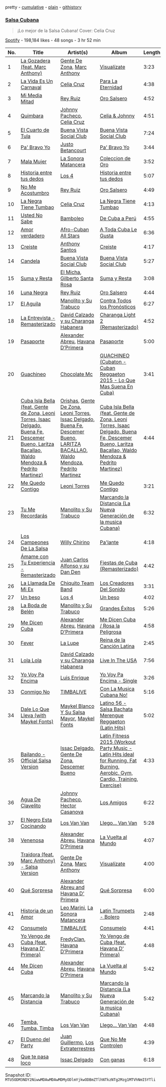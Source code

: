 pretty - [cumulative](/playlists/cumulative/37i9dQZF1DWVSSKiqqNKSC.md) - [plain](/playlists/plain/37i9dQZF1DWVSSKiqqNKSC) - [githistory](https://github.githistory.xyz/mackorone/spotify-playlist-archive/blob/main/playlists/plain/37i9dQZF1DWVSSKiqqNKSC)

### [Salsa Cubana](https://open.spotify.com/playlist/37i9dQZF1DWVSSKiqqNKSC)

> ¡Lo mejor de la Salsa Cubana! Cover: Celia Cruz

[Spotify](https://open.spotify.com/user/spotify) - 198,184 likes - 48 songs - 3 hr 52 min

| No. | Title | Artist(s) | Album | Length |
|---|---|---|---|---|
| 1 | [La Gozadera \(feat\. Marc Anthony\)](https://open.spotify.com/track/0OMRAvrtLWE2TvcXorRiB9) | [Gente De Zona](https://open.spotify.com/artist/2cy1zPcrFcXAJTP0APWewL), [Marc Anthony](https://open.spotify.com/artist/4wLXwxDeWQ8mtUIRPxGiD6) | [Visualízate](https://open.spotify.com/album/2HXRjHb2nbLJa5r70FBtdT) | 3:23 |
| 2 | [La Vida Es Un Carnaval](https://open.spotify.com/track/1BwrMGGhPA6GarWIYaFrW8) | [Celia Cruz](https://open.spotify.com/artist/2weA6hhVqTIN2gSn9PUB9U) | [Para La Eternidad](https://open.spotify.com/album/2MSP1JG7KflqYqAHtk7wlB) | 4:38 |
| 3 | [Mi Media Mitad](https://open.spotify.com/track/64QyipABOzDwoUFqaEnCvU) | [Rey Ruiz](https://open.spotify.com/artist/1S0uvW1rgvtkNGma9su3fJ) | [Oro Salsero](https://open.spotify.com/album/5X1QYXR9eQO3cYZrqeoIYE) | 4:52 |
| 4 | [Quimbara](https://open.spotify.com/track/6ydEhrdfzhI29D2NBAqUY1) | [Johnny Pacheco](https://open.spotify.com/artist/09947uhj2ZwU9mFXK5v50o), [Celia Cruz](https://open.spotify.com/artist/2weA6hhVqTIN2gSn9PUB9U) | [Celia & Johnny](https://open.spotify.com/album/416lPCtckkTOPYQslZ6QH1) | 4:51 |
| 5 | [El Cuarto de Tula](https://open.spotify.com/track/7dRfobhDNnsEgB2ZArxA1f) | [Buena Vista Social Club](https://open.spotify.com/artist/11kBu957KTYoAltZHDm8gW) | [Buena Vista Social Club](https://open.spotify.com/album/6DPdEaZ0KDBCCgXyy4q8bi) | 7:24 |
| 6 | [Pa' Bravo Yo](https://open.spotify.com/track/5kzoRHOhLIGVQGsxi8fWpy) | [Justo Betancourt](https://open.spotify.com/artist/1Mq5Rgvn4D37tQdwuFL689) | [Pa' Bravo Yo](https://open.spotify.com/album/0Ggehw0oAdAUNoipqO2Sqh) | 3:44 |
| 7 | [Mala Mujer](https://open.spotify.com/track/3dGFlXjz6eRgtJoVuPo1nx) | [La Sonora Matancera](https://open.spotify.com/artist/01p7Homi0d4XxZ06f2NYYD) | [Coleccion de Oro](https://open.spotify.com/album/4hB9LGTtBc6H29pjkTagzo) | 3:52 |
| 8 | [Historia entre tus dedos](https://open.spotify.com/track/1azNmWAecfKNw0efhKkzNM) | [Los 4](https://open.spotify.com/artist/4HIOOPiZCJm2MPRU8Cs4MK) | [Historia entre tus dedos](https://open.spotify.com/album/4TUpMF55WZeLsu6nmucfzS) | 5:07 |
| 9 | [No Me Acostumbro](https://open.spotify.com/track/4SjBGbtJz77ximBiOZcIn6) | [Rey Ruiz](https://open.spotify.com/artist/1S0uvW1rgvtkNGma9su3fJ) | [Oro Salsero](https://open.spotify.com/album/5X1QYXR9eQO3cYZrqeoIYE) | 4:49 |
| 10 | [La Negra Tiene Tumbao](https://open.spotify.com/track/2uzCfFYh6tSNFdz14ZIf3N) | [Celia Cruz](https://open.spotify.com/artist/2weA6hhVqTIN2gSn9PUB9U) | [La Negra Tiene Tumbao](https://open.spotify.com/album/1206SPHFIi9EoXIEiqtHr9) | 4:13 |
| 11 | [Usted No Sabe](https://open.spotify.com/track/35CmU6oPcyuzqxUk1nD5FJ) | [Bamboleo](https://open.spotify.com/artist/0RLtwSikzOlGO14oOqYlW4) | [De Cuba a Perú](https://open.spotify.com/album/3Xbra0UAgQW7JPl6BEpvep) | 4:55 |
| 12 | [Amor verdadero](https://open.spotify.com/track/6Ds9miFD06FwpFdAuqDo0h) | [Afro\-Cuban All Stars](https://open.spotify.com/artist/5cvnQ2gtwZraxeE99Y8aOg) | [A Toda Cuba Le Gusta](https://open.spotify.com/album/3mjwCWLCCtHiEv0Ttek5zT) | 6:36 |
| 13 | [Creiste](https://open.spotify.com/track/53orRX6MudB9jhW0sKZWhW) | [Anthony Santos](https://open.spotify.com/artist/06TVTkMAOR935MhkjX0i2A) | [Creiste](https://open.spotify.com/album/7mKk2Bs3RmVufvShVI8EcU) | 4:17 |
| 14 | [Candela](https://open.spotify.com/track/1eHGsCdAWh1Ffowzacpfoi) | [Buena Vista Social Club](https://open.spotify.com/artist/11kBu957KTYoAltZHDm8gW) | [Buena Vista Social Club](https://open.spotify.com/album/6DPdEaZ0KDBCCgXyy4q8bi) | 5:27 |
| 15 | [Suma y Resta](https://open.spotify.com/track/1j6HyQf4y1IiHFewyXnxK1) | [El Micha](https://open.spotify.com/artist/0d7jzRhjOifL8X9hxNvbEn), [Gilberto Santa Rosa](https://open.spotify.com/artist/27vNK840zYq6IfDijHPsv1) | [Suma y Resta](https://open.spotify.com/album/2TLHgTwpVZbKZXt4WmcCKK) | 3:08 |
| 16 | [Luna Negra](https://open.spotify.com/track/09Prj3ivNAC9Y80cP4eKnm) | [Rey Ruiz](https://open.spotify.com/artist/1S0uvW1rgvtkNGma9su3fJ) | [Oro Salsero](https://open.spotify.com/album/5X1QYXR9eQO3cYZrqeoIYE) | 4:44 |
| 17 | [El Aguila](https://open.spotify.com/track/7drrQGnXEDwGlxLJNt7PXW) | [Manolito y Su Trabuco](https://open.spotify.com/artist/2UKgoW1uMnooKQtjLjnAWW) | [Contra Todos los Pronósticos](https://open.spotify.com/album/3YUrTGIGZSC3buLFgW8DKh) | 6:27 |
| 18 | [La Entrevista \- Remasterizado](https://open.spotify.com/track/4wL59G4Nur3paBanDT6egw) | [David Calzado y su Charanga Habanera](https://open.spotify.com/artist/1AqDIElf5SS51c2fpG6WQw) | [Charanga Light 2 \(Remasterizado\)](https://open.spotify.com/album/43l3qE1gOKj6mMuNsXJzej) | 4:52 |
| 19 | [Pasaporte](https://open.spotify.com/track/14JmB4k9tBUcS5MYbi8y1M) | [Alexander Abreu](https://open.spotify.com/artist/2YnskQkgb6kTSXh9YcNzgu), [Havana D’Primera](https://open.spotify.com/artist/05qiwKzU1RgkyqkEH1ZFlA) | [Pasaporte](https://open.spotify.com/album/55bxux5NGwsurOUlXfT2cv) | 5:00 |
| 20 | [Guachineo](https://open.spotify.com/track/6Xwg7H3TScBF6Jy6RRG6on) | [Chocolate Mc](https://open.spotify.com/artist/15QmBDKjNXo007uqM3KnNb) | [GUACHINEO \(Cubaton \- Cuban Reggaeton 2015 \- Lo Que Mas Suena En Cuba\)](https://open.spotify.com/album/4Be7kxk3DvOv7rqiEoliSc) | 3:41 |
| 21 | [Cuba Isla Bella \(feat\. Gente de Zona, Leoni Torres, Isaac Delgado, Buena Fe, Descemer Bueno, Laritza Bacallao, Waldo Mendoza & Pedrito Martinez\)](https://open.spotify.com/track/6T9Cyj2tFiV1epQbQm0Gb2) | [Orishas](https://open.spotify.com/artist/2gKYxTUOqw9aPt7ljMwSHT), [Gente De Zona](https://open.spotify.com/artist/2cy1zPcrFcXAJTP0APWewL), [Leoni Torres](https://open.spotify.com/artist/1XXUv8GRyRqOXVuDwB5QaS), [Issac Delgado](https://open.spotify.com/artist/2NssDL7cTwvfQm01xvepBQ), [Buena Fe](https://open.spotify.com/artist/0vq2EzqxetHZj0NtymUtXm), [Descemer Bueno](https://open.spotify.com/artist/5luyt0SUvGkDMY4ILP6Qhl), [LARITZA BACALLAO](https://open.spotify.com/artist/61EgOa3zlnkzFNj2Xegxsu), [Waldo Mendoza](https://open.spotify.com/artist/0A3VPA9AS3HA5viKCKqRPu), [Pedrito Martinez](https://open.spotify.com/artist/3Ik2TovwBiWawoShYwa4Hh) | [Cuba Isla Bella \(feat\. Gente de Zona, Leoni Torres, Isaac Delgado, Buena Fe, Descemer Bueno, Laritza Bacallao, Waldo Mendoza & Pedrito Martinez\)](https://open.spotify.com/album/0ki5BFqVtshpdc2Vx3jGdc) | 4:44 |
| 22 | [Me Quedo Contigo](https://open.spotify.com/track/2xyxQrfc7ep4n01aYjiOQN) | [Leoni Torres](https://open.spotify.com/artist/1XXUv8GRyRqOXVuDwB5QaS) | [Me Quedo Contigo](https://open.spotify.com/album/0wOpfPbmZOoG7Zzfy3k5e6) | 3:21 |
| 23 | [Tu Me Recordarás](https://open.spotify.com/track/1FWsQmSjs8www0PjwXDb2f) | [Manolito y Su Trabuco](https://open.spotify.com/artist/2UKgoW1uMnooKQtjLjnAWW) | [Marcando la Distancia \(La Nueva Generación de la musica Cubana\)](https://open.spotify.com/album/1atq4NCh5u5kzxbRVN5Uyo) | 6:32 |
| 24 | [Los Campeones De La Salsa](https://open.spotify.com/track/4Ii4Fk8ylnGcPn0zQ8WIdB) | [Willy Chirino](https://open.spotify.com/artist/4dvonCK12HCv1UUryzRppO) | [Pa'lante](https://open.spotify.com/album/5iphNcNTNLbwxGKmEnlVu3) | 4:18 |
| 25 | [Ámame con Tu Experiencia \- Remasterizado](https://open.spotify.com/track/0FJQWQiCVmazkqIMNZ6jst) | [Juan Carlos Alfonso y su Dan Den](https://open.spotify.com/artist/25pI6o2nQxbMc6lLXiIGQM) | [Fiestas de Cuba \(Remasterizado\)](https://open.spotify.com/album/520m5W3Yq9dKrNRp3WqU3u) | 4:42 |
| 26 | [La Llamada De Mi Ex](https://open.spotify.com/track/3DsOQD00s3Z6Km4WvtMkJt) | [Chiquito Team Band](https://open.spotify.com/artist/0vEYOFlkqy2FUy1UOF7RiV) | [Los Creadores Del Sonido](https://open.spotify.com/album/2tFZT8FiXb8GjEhTI03vCl) | 3:31 |
| 27 | [Un beso](https://open.spotify.com/track/2gX34gCWPnUSvEhYLYEMH4) | [Los 4](https://open.spotify.com/artist/4HIOOPiZCJm2MPRU8Cs4MK) | [Un beso](https://open.spotify.com/album/5YLIFTDokuqZWwAxuIqXRq) | 4:02 |
| 28 | [La Boda de Belén](https://open.spotify.com/track/5M7SeoXBCxjNdP6R7Rb6y1) | [Manolito y Su Trabuco](https://open.spotify.com/artist/2UKgoW1uMnooKQtjLjnAWW) | [Grandes Éxitos](https://open.spotify.com/album/0jydiznOtgqLLEj6ZBJQA3) | 5:26 |
| 29 | [Me Dicen Cuba](https://open.spotify.com/track/2AMQZ5IupHljTDOH44Nx2s) | [Alexander Abreu](https://open.spotify.com/artist/2YnskQkgb6kTSXh9YcNzgu), [Havana D’Primera](https://open.spotify.com/artist/05qiwKzU1RgkyqkEH1ZFlA) | [Me Dicen Cuba / Rosa la Peligrosa](https://open.spotify.com/album/0OBXMlPSCxqZr4fQTcI5aN) | 4:58 |
| 30 | [Fever](https://open.spotify.com/track/1DF9XPespiTUJKh5MRRStG) | [La Lupe](https://open.spotify.com/artist/5YR49Hzg7h990JxfXuxm3a) | [Reina de la Canción Latina](https://open.spotify.com/album/2xx0ruNjs5BECoQRRVvOTu) | 2:45 |
| 31 | [Lola Lola](https://open.spotify.com/track/6fHZOWvumsFiRgThPknxlj) | [David Calzado y su Charanga Habanera](https://open.spotify.com/artist/1AqDIElf5SS51c2fpG6WQw) | [Live In The USA](https://open.spotify.com/album/6MtMZryAJrkwQAavMO3JJi) | 7:56 |
| 32 | [Yo Voy Pa Encima](https://open.spotify.com/track/6CyqA8KDBXprJxkbwBVuIz) | [Luis Enrique](https://open.spotify.com/artist/2mUI4K6csTQd3jieswcmiI) | [Yo Voy Pa Encima \- Single](https://open.spotify.com/album/3X8Xfid9BomsVbXUB7isFJ) | 3:26 |
| 33 | [Conmigo No](https://open.spotify.com/track/3yophgzbY958X32KOQqiYF) | [TIMBALIVE](https://open.spotify.com/artist/5skRgtmxRx7ukwds6UlS7R) | [Con La Musica Cubana No!](https://open.spotify.com/album/6VSv71T72A9eQBritcJsTy) | 5:16 |
| 34 | [Dale Lo Que Lleva \(with Maykel Fonts\)](https://open.spotify.com/track/7HJlg4JTHFXsfFGXTkkeQq) | [Maykel Blanco Y Su Salsa Mayor](https://open.spotify.com/artist/20dWMesxpdRWQifq11soyp), [Maykel Fonts](https://open.spotify.com/artist/25XlE014uP57NwPYobN64T) | [Latino 56 \- Salsa Bachata Merengue Reggaeton \(Latin Hits\)](https://open.spotify.com/album/7IziAogkGgcd7Xl5LCWIGl) | 5:02 |
| 35 | [Bailando \- Official Salsa Version](https://open.spotify.com/track/2CyRtX6QaCnaDtbqNo9aGU) | [Issac Delgado](https://open.spotify.com/artist/2NssDL7cTwvfQm01xvepBQ), [Gente De Zona](https://open.spotify.com/artist/2cy1zPcrFcXAJTP0APWewL), [Descemer Bueno](https://open.spotify.com/artist/5luyt0SUvGkDMY4ILP6Qhl) | [Latin Fitness 2015 \(Workout Party Music \- Latin Hits ideal for Running, Fat Burning, Aerobic, Gym, Cardio, Training, Exercise\)](https://open.spotify.com/album/16tOGqmdb9JZMykQt8HBCH) | 4:33 |
| 36 | [Agua De Clavelito](https://open.spotify.com/track/5AWbnZ1k5cMwUAJ3uIIdcl) | [Johnny Pacheco](https://open.spotify.com/artist/09947uhj2ZwU9mFXK5v50o), [Hector Casanova](https://open.spotify.com/artist/1xAyYU2KQcA4QaNvVqVdu4) | [Los Amigos](https://open.spotify.com/album/2ijH9wDqj60doCygkf1ieY) | 6:22 |
| 37 | [El Negro Esta Cocinando](https://open.spotify.com/track/0id4prYPcy8PkGkbWy4bcP) | [Los Van Van](https://open.spotify.com/artist/4B5PkQ1wMjo1siTN9yD9Ds) | [Llego..\. Van Van](https://open.spotify.com/album/39Bn2tQqMTFkJvPPPKkiwW) | 5:28 |
| 38 | [Venenosa](https://open.spotify.com/track/0BAQ2NB5guuQs5fr1L2elE) | [Alexander Abreu](https://open.spotify.com/artist/2YnskQkgb6kTSXh9YcNzgu), [Havana D’Primera](https://open.spotify.com/artist/05qiwKzU1RgkyqkEH1ZFlA) | [La Vuelta al Mundo](https://open.spotify.com/album/4YkbsY00dYjZj5wQmdfilG) | 4:07 |
| 39 | [Traidora \(feat\. Marc Anthony\) \- Salsa Version](https://open.spotify.com/track/3jSCiNXdUOUdpmfG01evw9) | [Gente De Zona](https://open.spotify.com/artist/2cy1zPcrFcXAJTP0APWewL), [Marc Anthony](https://open.spotify.com/artist/4wLXwxDeWQ8mtUIRPxGiD6) | [Visualízate](https://open.spotify.com/album/2HXRjHb2nbLJa5r70FBtdT) | 4:00 |
| 40 | [Qué Sorpresa](https://open.spotify.com/track/0WEUAHwL8buyzLIM5NMgN5) | [Alexander Abreu and Havana D' Primera](https://open.spotify.com/artist/6SE3JOfUEXlxp0iUKzzLLI) | [Qué Sorpresa](https://open.spotify.com/album/6rUbV5YhPvlqsYTXO3Mjig) | 6:00 |
| 41 | [Historia de un Amor](https://open.spotify.com/track/5YkbsYoT60QOccHeKbDnUY) | [Leo Marini](https://open.spotify.com/artist/3Y5vifXLGyyHfY99BH73Ld), [La Sonora Matancera](https://open.spotify.com/artist/01p7Homi0d4XxZ06f2NYYD) | [Latin Trumpets \- Bolero](https://open.spotify.com/album/3E15XVDoZD3HO4rmbxN27K) | 2:48 |
| 42 | [Consumelo](https://open.spotify.com/track/5QB5D24Q2ZExArP6fG9BQh) | [TIMBALIVE](https://open.spotify.com/artist/5skRgtmxRx7ukwds6UlS7R) | [Consumelo](https://open.spotify.com/album/1suANlvy8VuPkA2Vb7pvHK) | 4:41 |
| 43 | [Yo Vengo de Cuba \(feat\. Havana D' Primera\)](https://open.spotify.com/track/2Tq5qXd9wmX2dxE69EV8od) | [FredyClan](https://open.spotify.com/artist/1rsRdI8sk9RqrfdPzLqmWE), [Havana D’Primera](https://open.spotify.com/artist/05qiwKzU1RgkyqkEH1ZFlA) | [Yo Vengo de Cuba \(feat\. Havana D' Primera\)](https://open.spotify.com/album/2rvfJUNyzz6JrSdqgHZGi6) | 4:48 |
| 44 | [Me Dicen Cuba](https://open.spotify.com/track/15l7UZDgI6PeFiaJkpYaAO) | [Alexander Abreu](https://open.spotify.com/artist/2YnskQkgb6kTSXh9YcNzgu), [Havana D’Primera](https://open.spotify.com/artist/05qiwKzU1RgkyqkEH1ZFlA) | [La Vuelta al Mundo](https://open.spotify.com/album/4YkbsY00dYjZj5wQmdfilG) | 5:42 |
| 45 | [Marcando la Distancia](https://open.spotify.com/track/70BDblSjPfj6Pe24avWzK2) | [Manolito y Su Trabuco](https://open.spotify.com/artist/2UKgoW1uMnooKQtjLjnAWW) | [Marcando la Distancia \(La Nueva Generación de la musica Cubana\)](https://open.spotify.com/album/1atq4NCh5u5kzxbRVN5Uyo) | 5:42 |
| 46 | [Temba, Tumba, Timba](https://open.spotify.com/track/621LLhcTYkEbt1fwJuSdWi) | [Los Van Van](https://open.spotify.com/artist/4B5PkQ1wMjo1siTN9yD9Ds) | [Llego..\. Van Van](https://open.spotify.com/album/39Bn2tQqMTFkJvPPPKkiwW) | 4:48 |
| 47 | [El Dueno del Party](https://open.spotify.com/track/3dSfzMb6yzfofd6llvvVnk) | [Juan Guillermo](https://open.spotify.com/artist/2a6asokZtIXtp4pxTLvTvq), [Los Extraterrestres](https://open.spotify.com/artist/3G65Io9sxcoeyBVip1ruau) | [Que No Me Controlen](https://open.spotify.com/album/3T7xTNUfhefkNlgynjE4GN) | 4:39 |
| 48 | [Que te pasa loco](https://open.spotify.com/track/73lAijiZS9B4Ai8rIJWCbG) | [Issac Delgado](https://open.spotify.com/artist/2NssDL7cTwvfQm01xvepBQ) | [Con ganas](https://open.spotify.com/album/1mDDRmhPedob95tNBsfVVq) | 6:18 |

Snapshot ID: `MTU5ODM3NDY2NiwwMDAwMDAwMDMyODlmYjkwODBmZTlhNTkzNTg2Mzg1MTVhNmI5YTli`
